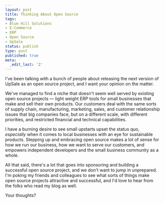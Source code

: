 ```yaml
---
layout: post
title: Thinking About Open Source
tags:
- Blue Hill Solutions
- E-Commerce
- ERP
- Open Source
- UpSale
status: publish
type: post
published: true
meta:
  _edit_last: '2'
---
```

<img style="float: right; margin-left: 10px;" src="http://www.opensource.org/files/garland_logo.png" alt="" />I've been talking with a bunch of people about releasing the next version of UpSale as an open source project, and I want your opinion on the matter.

We've managed to find a niche that doesn't seem well served by existing open source projects — light weight ERP tools for small businesses that make and sell their own products.  Our customers deal with the same sorts of supply chain, manufacturing, marketing, sales, and customer relationship issues that big companies face, but on a different scale, with different priorities, and restricted financial and technical capabilities.

I have a burning desire to see small upstarts upset the status quo, <em>especially</em> when it comes to local businesses with an eye for sustainable products.  Stepping up and embracing open source makes a lot of sense for how we run our business, how we want to serve our customers, and empowers independent developers and the small business community as a whole.

All that said, there's a lot that goes into sponsoring and building a successful open source project, and we don't want to jump in unprepared.  I'm poking my friends and colleagues to see what sorts of things make open source projects attractive and successful, and I'd love to hear from the folks who read my blog as well.

Your thoughts?
